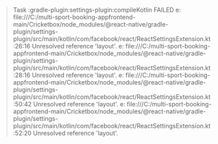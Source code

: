 > Task :gradle-plugin:settings-plugin:compileKotlin FAILED
e: file:///C:/multi-sport-booking-appfrontend-main/Cricketbox/node_modules/@react-native/gradle-plugin/settings-plugin/src/main/kotlin/com/facebook/react/ReactSettingsExtension.kt:26:16 Unresolved reference 'layout'.
e: file:///C:/multi-sport-booking-appfrontend-main/Cricketbox/node_modules/@react-native/gradle-plugin/settings-plugin/src/main/kotlin/com/facebook/react/ReactSettingsExtension.kt:28:16 Unresolved reference 'layout'.
e: file:///C:/multi-sport-booking-appfrontend-main/Cricketbox/node_modules/@react-native/gradle-plugin/settings-plugin/src/main/kotlin/com/facebook/react/ReactSettingsExtension.kt:50:42 Unresolved reference 'layout'.
e: file:///C:/multi-sport-booking-appfrontend-main/Cricketbox/node_modules/@react-native/gradle-plugin/settings-plugin/src/main/kotlin/com/facebook/react/ReactSettingsExtension.kt:52:20 Unresolved reference 'layout'.

